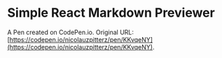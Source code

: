 # Simple React Markdown Previewer

A Pen created on CodePen.io. Original URL: [https://codepen.io/nicolauzpitterz/pen/KKvqeNY](https://codepen.io/nicolauzpitterz/pen/KKvqeNY).


